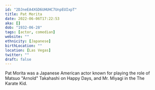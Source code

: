 ```yaml
---
id: "2DJneEA4XGD6UHUHC7UnpEUIxpT"
title: Pat Morita
date: 2022-06-06T17:22:53
aka: []
dob: "1932-06-28"
tags: [actor, comedian]
website: ""
ethnicity: [Japanese]
birthLocation: ""
location: [Las Vegas]
twitter: ""
draft: false
---
```


Pat Morita was a Japanese American actor known for playing the role of Matsuo
"Arnold" Takahashi on Happy Days, and Mr. Miyagi in the The Karate Kid.
